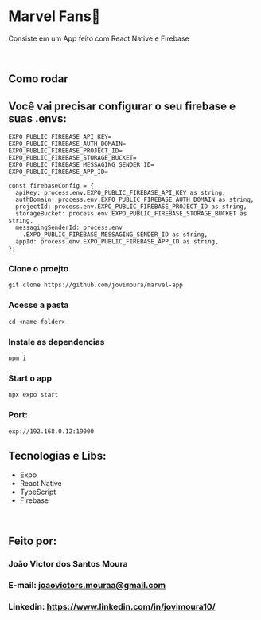 # Marvel Fans🚀

Consiste em um App feito com React Native e Firebase

<br />


## Como rodar

## Você vai precisar configurar o seu firebase e suas .envs:

````
EXPO_PUBLIC_FIREBASE_API_KEY=
EXPO_PUBLIC_FIREBASE_AUTH_DOMAIN=
EXPO_PUBLIC_FIREBASE_PROJECT_ID=
EXPO_PUBLIC_FIREBASE_STORAGE_BUCKET=
EXPO_PUBLIC_FIREBASE_MESSAGING_SENDER_ID=
EXPO_PUBLIC_FIREBASE_APP_ID=
````


````
const firebaseConfig = {
  apiKey: process.env.EXPO_PUBLIC_FIREBASE_API_KEY as string,
  authDomain: process.env.EXPO_PUBLIC_FIREBASE_AUTH_DOMAIN as string,
  projectId: process.env.EXPO_PUBLIC_FIREBASE_PROJECT_ID as string,
  storageBucket: process.env.EXPO_PUBLIC_FIREBASE_STORAGE_BUCKET as string,
  messagingSenderId: process.env
    .EXPO_PUBLIC_FIREBASE_MESSAGING_SENDER_ID as string,
  appId: process.env.EXPO_PUBLIC_FIREBASE_APP_ID as string,
};
````

### Clone o proejto

```
git clone https://github.com/jovimoura/marvel-app
```

### Acesse a pasta

```
cd <name-folder>
```

### Instale as dependencias

```
npm i
```

### Start o app

```
npx expo start
```

### Port:

```
exp://192.168.0.12:19000
```

## Tecnologias e Libs:

<ul>
    <li>Expo</li>
    <li>React Native</li>
    <li>TypeScript</li>
    <li>Firebase</li>
</ul>

<br />

## Feito por:

### João Victor dos Santos Moura

### E-mail: joaovictors.mouraa@gmail.com

### Linkedin: https://www.linkedin.com/in/jovimoura10/
